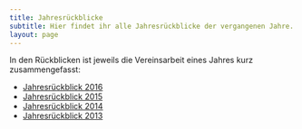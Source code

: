 ```yaml
---
title: Jahresrückblicke
subtitle: Hier findet ihr alle Jahresrückblicke der vergangenen Jahre.
layout: page
---
```

In den Rückblicken ist jeweils die Vereinsarbeit eines Jahres kurz zusammengefasst:

- [Jahresrückblick 2016](dokumente/jahresbericht_2016.pdf)
- [Jahresrückblick 2015](dokumente/jahresbericht_2015.pdf)
- [Jahresrückblick 2014](dokumente/jahresbericht_2014.pdf)
- [Jahresrückblick 2013](dokumente/jahresbericht_2013.pdf)
